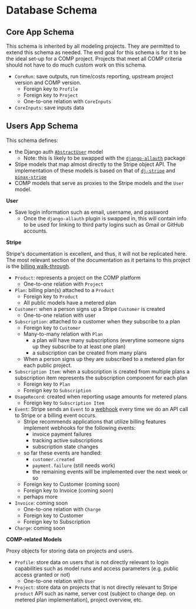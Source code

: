 # Database Schema

Core App Schema
-------------------

This schema is inherited by all modeling projects. They are permitted to extend this schema as needed. The end goal for this schema is for it to be the ideal set-up for a COMP project. Projects that meet all COMP criteria should not have to do much custom work on this schema.

- `CoreRun`: save outputs, run time/costs reporting, upstream project version
and COMP version.
  - Foreign key to `Profile`
  - Foreign key to `Project`
  - One-to-one relation with `CoreInputs`
- `CoreInputs`: save inputs data

Users App Schema
-------------------

This schema defines:
- the Django auth [`AbstractUser`][] model
  - Note: this is likely to be swapped with the [`django-allauth`] package
- Stipe models that map almost directly to the Stripe object API. The implementation of these models is based on that of [`dj-stripe`][] and [`pinax-stripe`][]
- COMP models that serve as proxies to the Stripe models and the `User` model.

**User**
- Save login information such as email, username, and password
  - Once the `django-allauth` plugin is swapped in, this will contain info to be used for linking to third party logins such as Gmail or GitHub accounts.

**Stripe**

Stripe's documentation is excellent, and thus, it will not be replicated here. The most relevant section of the documentation as it pertains to this project is the [billing walk-through][].

- `Product`: represents a project on the COMP platform
  - One-to-one relation with `Project`
- `Plan`: billing plan(s) attached to a `Product`
  - Foreign key to `Product`
  - All public models have a metered plan
- `Customer`: when a person signs up a Stripe `Customer` is created
  - One-to-one relation with user
- `Subscription`: attached to a customer when they subscribe to a plan
  - Foreign key to `Customer`
  - Many-to-many relation with `Plan`
    - a plan will have many subscriptions (everytime someone signs up they subscribe to at least one plan)
    - a subscription can be created from many plans
  - When a person signs up they are subscribed to a metered plan for each public project.
- `Subscription Item`: when a subscription is created from multiple plans a subscription item represents the subscription component for each plan
  - Foreign key to `Plan`
  - Foreign key to `Subscription`
- `UsageRecord`: created when reporting usage amounts for metered plans
  - Foreign key to `Subscription Item`
- `Event`: Stripe sends an `Event` to a [webhook][] every time we do an API call to Stripe or a billing event occurs.
  - Stripe recommends applications that utilize billing features implement webhooks for the following events:
    - invoice payment failures
    - tracking active subscriptions
    - subscription state changes
  - so far these events are handled:
    - `customer.created`
    - `payment.failure` (still needs work)
    - the remaining events will be implemented over the next week or so
  - Foreign key to Customer (coming soon)
  - Foreign key to Invoice (coming soon)
  - perhaps more
- `Invoice`: coming soon
  - One-to-one relation with `Charge`
  - Foreign key to Customer
  - Foreign key to Subscription
- `Charge`: coming soon

**COMP-related Models**

Proxy objects for storing data on projects and users.

- `Profile`: store data on users that is not directly relevant to login capabilities such as model runs and access parameters (e.g. public access granted or not)
  - One-to-one relation with `User`
- `Project`: store data on projects that is not directly relevant to Stripe `product` API such as name, server cost (subject to change dep. on metered plan implementation), project overview, etc.

[`AbstractUser`]: https://docs.djangoproject.com/en/2.1/topics/auth/customizing/#using-a-custom-user-model-when-starting-a-project
[`django-allauth`]: https://github.com/pennersr/django-allauth
[`dj-stripe`]: https://github.com/dj-stripe/dj-stripe
[`pinax-stripe`]: https://github.com/pinax/pinax-stripe
[billing walk-through]: https://stripe.com/docs/billing/quickstart
[webhook]: https://stripe.com/docs/billing/webhooks